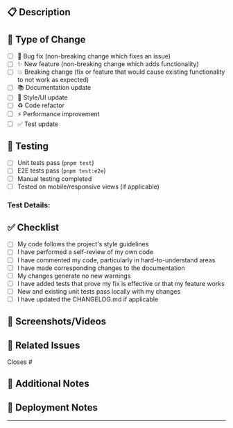 ## 📋 Description
<!-- Provide a brief description of the changes in this PR -->

## 🎯 Type of Change
<!-- Mark the relevant option with an "x" -->
- [ ] 🐛 Bug fix (non-breaking change which fixes an issue)
- [ ] ✨ New feature (non-breaking change which adds functionality)
- [ ] 💥 Breaking change (fix or feature that would cause existing functionality to not work as expected)
- [ ] 📚 Documentation update
- [ ] 🎨 Style/UI update
- [ ] ♻️ Code refactor
- [ ] ⚡ Performance improvement
- [ ] ✅ Test update

## 🧪 Testing
<!-- Describe the tests you ran and provide instructions to reproduce -->
- [ ] Unit tests pass (`pnpm test`)
- [ ] E2E tests pass (`pnpm test:e2e`)
- [ ] Manual testing completed
- [ ] Tested on mobile/responsive views (if applicable)

### Test Details:
<!-- Add specific test scenarios or edge cases tested -->

## ✅ Checklist
<!-- Mark completed items with an "x" -->
- [ ] My code follows the project's style guidelines
- [ ] I have performed a self-review of my own code
- [ ] I have commented my code, particularly in hard-to-understand areas
- [ ] I have made corresponding changes to the documentation
- [ ] My changes generate no new warnings
- [ ] I have added tests that prove my fix is effective or that my feature works
- [ ] New and existing unit tests pass locally with my changes
- [ ] I have updated the CHANGELOG.md if applicable

## 📸 Screenshots/Videos
<!-- If applicable, add screenshots or videos to help explain your changes -->

## 🔗 Related Issues
<!-- Link related issues using #issue-number -->
Closes #

## 💬 Additional Notes
<!-- Any additional information that reviewers should know -->

## 🚀 Deployment Notes
<!-- Any special deployment considerations or migrations needed -->

---
<!-- 
Remember: Small, focused PRs are easier to review! 
If this PR is getting large, consider breaking it into smaller pieces.
-->